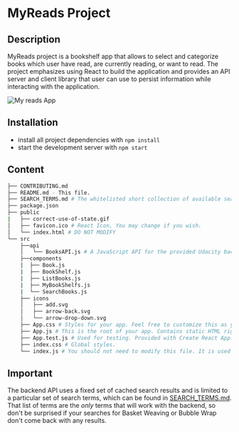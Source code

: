 # MyReads Project

## Description

MyReads project is a bookshelf app that allows to select and categorize books which user have read, are currently reading, or want to read. The project emphasizes using React to build the application and provides an API server and client library that user can use to persist information while interacting with the application.

![My reads App](../public/correct-use-of-state.gif)

## Installation

* install all project dependencies with `npm install`
* start the development server with `npm start`

## Content
```bash
├── CONTRIBUTING.md
├── README.md - This file.
├── SEARCH_TERMS.md # The whitelisted short collection of available search terms for user to use with the app.
├── package.json
├── public
|   ├── correct-use-of-state.gif
│   ├── favicon.ico # React Icon, You may change if you wish.
│   └── index.html # DO NOT MODIFY
└── src
    ├──api
    │   └── BooksAPI.js # A JavaScript API for the provided Udacity backend.
    ├──components
    |  ├── Book.js
    |  ├── BookShelf.js
    |  ├── ListBooks.js
    |  ├── MyBookShelfs.js
    |  └── SearchBooks.js
    ├── icons
    │   ├── add.svg
    │   ├── arrow-back.svg
    │   └── arrow-drop-down.svg
    ├── App.css # Styles for your app. Feel free to customize this as you desire.
    ├── App.js # This is the root of your app. Contains static HTML right now.
    ├── App.test.js # Used for testing. Provided with Create React App. Testing is encouraged, but not required.    
    ├── index.css # Global styles.
    └── index.js # You should not need to modify this file. It is used for DOM rendering only.
```

## Important
The backend API uses a fixed set of cached search results and is limited to a particular set of search terms, which can be found in [SEARCH_TERMS.md](SEARCH_TERMS.md). That list of terms are the _only_ terms that will work with the backend, so don't be surprised if your searches for Basket Weaving or Bubble Wrap don't come back with any results.
